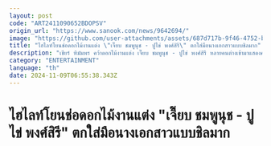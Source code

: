 ```yaml
---
layout: post
code: "ART2411090652BDOPSV"
origin_url: "https://www.sanook.com/news/9642694/"
image: "https://github.com/user-attachments/assets/687d717b-9f46-4752-bd2f-ba25103353f4"
title: "ไฮไลท์โยนช่อดอกไม้งานแต่ง \"เจี๊ยบ ชมพูนุช - ปูไข่ พงศ์สิรี\" ตกใส่มือนางเอกสาวแบบชิลมาก"
description: "เชียร์ ฑิมัมพร คว้าดอกไม้งานแต่ง เจี๊ยบ ชมพูนุช - ปูไข่ พงศ์สิรี หลายคนต่างเข้ามาแสดงความยินดี บรรยากาศอบอุ่นมาก"
category: "ENTERTAINMENT"
language: "th"
date: 2024-11-09T06:55:38.343Z
---
```


# ไฮไลท์โยนช่อดอกไม้งานแต่ง "เจี๊ยบ ชมพูนุช - ปูไข่ พงศ์สิรี" ตกใส่มือนางเอกสาวแบบชิลมาก